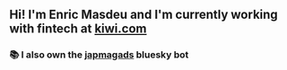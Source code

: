 ## Hi! I'm Enric Masdeu and I'm currently working with fintech at [kiwi.com](https://www.kiwi.com)

### 📚 I also own the [japmagads](https://bsky.app/profile/japmagads.bsky.social) bluesky bot
<!--
**HenryHey/HenryHey** is a ✨ _special_ ✨ repository because its `README.md` (this file) appears on your GitHub profile.

Here are some ideas to get you started:

- 🔭 I’m currently working on ...
- 🌱 I’m currently learning ...
- 👯 I’m looking to collaborate on ...
- 🤔 I’m looking for help with ...
- 💬 Ask me about ...
- 📫 How to reach me: ...
- 😄 Pronouns: ...
- ⚡ Fun fact: ...
-->
